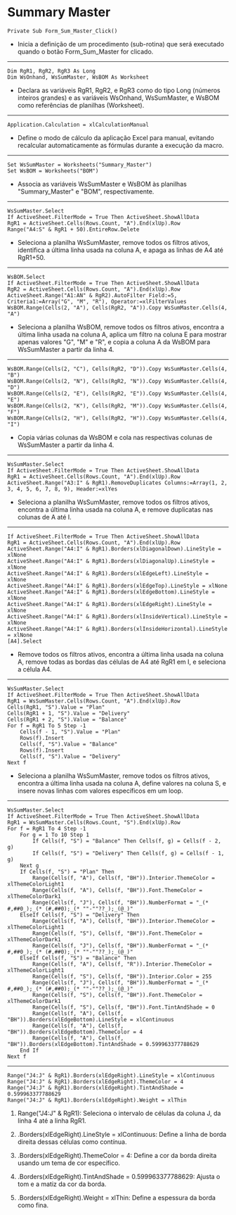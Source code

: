 # Summary Master
```
Private Sub Form_Sum_Master_Click()
```
- Inicia a definição de um procedimento (sub-rotina) que será executado quando o botão Form_Sum_Master for clicado.

_______

```
Dim RgR1, RgR2, RgR3 As Long
Dim WsOnhand, WsSumMaster, WsBOM As Worksheet

```
- Declara as variáveis RgR1, RgR2, e RgR3 como do tipo Long (números inteiros grandes) e as variáveis WsOnhand, WsSumMaster, e WsBOM como referências de planilhas (Worksheet).

_________

```
Application.Calculation = xlCalculationManual
```
- Define o modo de cálculo da aplicação Excel para manual, evitando recalcular automaticamente as fórmulas durante a execução da macro.

_______
```
Set WsSumMaster = Worksheets("Summary_Master")
Set WsBOM = Worksheets("BOM")
```
- Associa as variáveis WsSumMaster e WsBOM às planilhas "Summary_Master" e "BOM", respectivamente.
_______

```
WsSumMaster.Select
If ActiveSheet.FilterMode = True Then ActiveSheet.ShowAllData
RgR1 = ActiveSheet.Cells(Rows.Count, "A").End(xlUp).Row
Range("A4:S" & RgR1 + 50).EntireRow.Delete
```
- Seleciona a planilha WsSumMaster, remove todos os filtros ativos, identifica a última linha usada na coluna A, e apaga as linhas de A4 até RgR1+50.
______
```
WsBOM.Select
If ActiveSheet.FilterMode = True Then ActiveSheet.ShowAllData
RgR2 = ActiveSheet.Cells(Rows.Count, "A").End(xlUp).Row
ActiveSheet.Range("A1:AN" & RgR2).AutoFilter Field:=5, Criteria1:=Array("G", "M", "R"), Operator:=xlFilterValues
WsBOM.Range(Cells(2, "A"), Cells(RgR2, "A")).Copy WsSumMaster.Cells(4, "A")
```
- Seleciona a planilha WsBOM, remove todos os filtros ativos, encontra a última linha usada na coluna A, aplica um filtro na coluna E para mostrar apenas valores "G", "M" e "R", e copia a coluna A da WsBOM para WsSumMaster a partir da linha 4.
________
```
WsBOM.Range(Cells(2, "C"), Cells(RgR2, "D")).Copy WsSumMaster.Cells(4, "B")
WsBOM.Range(Cells(2, "N"), Cells(RgR2, "N")).Copy WsSumMaster.Cells(4, "D")
WsBOM.Range(Cells(2, "E"), Cells(RgR2, "E")).Copy WsSumMaster.Cells(4, "E")
WsBOM.Range(Cells(2, "K"), Cells(RgR2, "M")).Copy WsSumMaster.Cells(4, "F")
WsBOM.Range(Cells(2, "H"), Cells(RgR2, "H")).Copy WsSumMaster.Cells(4, "I")
```
- Copia várias colunas da WsBOM e cola nas respectivas colunas de WsSumMaster a partir da linha 4.
______
```
WsSumMaster.Select
If ActiveSheet.FilterMode = True Then ActiveSheet.ShowAllData
RgR1 = ActiveSheet.Cells(Rows.Count, "A").End(xlUp).Row
ActiveSheet.Range("A3:I" & RgR1).RemoveDuplicates Columns:=Array(1, 2, 3, 4, 5, 6, 7, 8, 9), Header:=xlYes
```
- Seleciona a planilha WsSumMaster, remove todos os filtros ativos, encontra a última linha usada na coluna A, e remove duplicatas nas colunas de A até I.
_______
```
If ActiveSheet.FilterMode = True Then ActiveSheet.ShowAllData
RgR1 = ActiveSheet.Cells(Rows.Count, "A").End(xlUp).Row
ActiveSheet.Range("A4:I" & RgR1).Borders(xlDiagonalDown).LineStyle = xlNone
ActiveSheet.Range("A4:I" & RgR1).Borders(xlDiagonalUp).LineStyle = xlNone
ActiveSheet.Range("A4:I" & RgR1).Borders(xlEdgeLeft).LineStyle = xlNone
ActiveSheet.Range("A4:I" & RgR1).Borders(xlEdgeTop).LineStyle = xlNone
ActiveSheet.Range("A4:I" & RgR1).Borders(xlEdgeBottom).LineStyle = xlNone
ActiveSheet.Range("A4:I" & RgR1).Borders(xlEdgeRight).LineStyle = xlNone
ActiveSheet.Range("A4:I" & RgR1).Borders(xlInsideVertical).LineStyle = xlNone
ActiveSheet.Range("A4:I" & RgR1).Borders(xlInsideHorizontal).LineStyle = xlNone
[A4].Select
```
- Remove todos os filtros ativos, encontra a última linha usada na coluna A, remove todas as bordas das células de A4 até RgR1 em I, e seleciona a célula A4.
__________
```
WsSumMaster.Select
If ActiveSheet.FilterMode = True Then ActiveSheet.ShowAllData
RgR1 = WsSumMaster.Cells(Rows.Count, "A").End(xlUp).Row
Cells(RgR1, "S").Value = "Plan"
Cells(RgR1 + 1, "S").Value = "Delivery"
Cells(RgR1 + 2, "S").Value = "Balance"
For f = RgR1 To 5 Step -1
    Cells(f - 1, "S").Value = "Plan"
    Rows(f).Insert
    Cells(f, "S").Value = "Balance"
    Rows(f).Insert
    Cells(f, "S").Value = "Delivery"
Next f
```
- Seleciona a planilha WsSumMaster, remove todos os filtros ativos, encontra a última linha usada na coluna A, define valores na coluna S, e insere novas linhas com valores específicos em um loop.
_____
```
WsSumMaster.Select
If ActiveSheet.FilterMode = True Then ActiveSheet.ShowAllData
RgR1 = WsSumMaster.Cells(Rows.Count, "S").End(xlUp).Row
For f = RgR1 To 4 Step -1
    For g = 1 To 10 Step 1
        If Cells(f, "S") = "Balance" Then Cells(f, g) = Cells(f - 2, g)
        If Cells(f, "S") = "Delivery" Then Cells(f, g) = Cells(f - 1, g)
    Next g
    If Cells(f, "S") = "Plan" Then
        Range(Cells(f, "A"), Cells(f, "BH")).Interior.ThemeColor = xlThemeColorLight1
        Range(Cells(f, "A"), Cells(f, "BH")).Font.ThemeColor = xlThemeColorDark1
        Range(Cells(f, "J"), Cells(f, "BH")).NumberFormat = "_(* #,##0_);_(* (#,##0);_(* ""-""??_);_(@_)"
    ElseIf Cells(f, "S") = "Delivery" Then
        Range(Cells(f, "A"), Cells(f, "BH")).Interior.ThemeColor = xlThemeColorLight1
        Range(Cells(f, "S"), Cells(f, "BH")).Font.ThemeColor = xlThemeColorDark1
        Range(Cells(f, "J"), Cells(f, "BH")).NumberFormat = "_(* #,##0_);_(* (#,##0);_(* ""-""??_);_(@_)"
    ElseIf Cells(f, "S") = "Balance" Then
        Range(Cells(f, "A"), Cells(f, "R")).Interior.ThemeColor = xlThemeColorLight1
        Range(Cells(f, "S"), Cells(f, "BH")).Interior.Color = 255
        Range(Cells(f, "J"), Cells(f, "BH")).NumberFormat = "_(* #,##0_);_(* (#,##0);_(* ""-""??_);_(@_)"
        Range(Cells(f, "S"), Cells(f, "BH")).Font.ThemeColor = xlThemeColorDark1
        Range(Cells(f, "S"), Cells(f, "BH")).Font.TintAndShade = 0
        Range(Cells(f, "A"), Cells(f, "BH")).Borders(xlEdgeBottom).LineStyle = xlContinuous
        Range(Cells(f, "A"), Cells(f, "BH")).Borders(xlEdgeBottom).ThemeColor = 4
        Range(Cells(f, "A"), Cells(f, "BH")).Borders(xlEdgeBottom).TintAndShade = 0.599963377788629
    End If
Next f

```
_________
```
Range("J4:J" & RgR1).Borders(xlEdgeRight).LineStyle = xlContinuous
Range("J4:J" & RgR1).Borders(xlEdgeRight).ThemeColor = 4
Range("J4:J" & RgR1).Borders(xlEdgeRight).TintAndShade = 0.599963377788629
Range("J4:J" & RgR1).Borders(xlEdgeRight).Weight = xlThin
```
1. Range("J4:J" & RgR1): Seleciona o intervalo de células da coluna J, da linha 4 até a linha RgR1.

2. .Borders(xlEdgeRight).LineStyle = xlContinuous: Define a linha de borda direita dessas células como contínua.

3. .Borders(xlEdgeRight).ThemeColor = 4: Define a cor da borda direita usando um tema de cor específico.

4. .Borders(xlEdgeRight).TintAndShade = 0.599963377788629: Ajusta o tom e a matiz da cor da borda.

5. .Borders(xlEdgeRight).Weight = xlThin: Define a espessura da borda como fina.